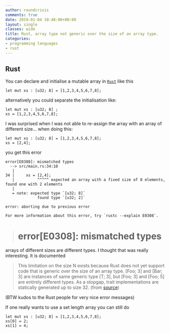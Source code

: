 ```yaml
---
author: roundcrisis
comments: true
date: 2019-01-04 10:48:00+00:00
layout: single
classes: wide
title: Rust, array type not generic over the size of an array type.
categories:
- programming languages
- rust
---
```


## Rust

You can declare and initialise a mutable array in [`Rust`](https://www.rust-lang.org/) like this

```
let mut xs : [u32; 8] = [1,2,3,4,5,6,7,8];
```

alternatively you could separate the  initialisation like:

```
let mut xs : [u32; 8] ;
xs = [1,2,3,4,5,6,7,8];
```

I was surprised when I was not able to re-assign the array with an array of different size... when doing this:

```
let mut xs : [u32; 8] = [1,2,3,4,5,6,7,8];
xs = [2,4];

```
you get this error
```
error[E0308]: mismatched types                                               
  --> src/main.rs:34:10                                                      
   |                                                                         
34 |     xs = [2,4];                                                         
   |          ^^^^^ expected an array with a fixed size of 8 elements, found one with 2 elements
   |                                                                         
   = note: expected type `[u32; 8]`                                          
              found type `[u32; 2]`                                          
                                                                             
error: aborting due to previous error                                        
                                                                             
For more information about this error, try `rustc --explain E0308`. 
```

># error[E0308]: mismatched types

arrays of different sizes are different types. I thought that was really interesting. It is documented

>This limitation on the size N exists because Rust does not yet support code that is generic over the size of an array type. [Foo; 3] and [Bar; 3] are instances of same generic type [T; 3], but [Foo; 3] and [Foo; 5] are entirely different types. As a stopgap, trait implementations are statically generated up to size 32. (from [source](https://doc.rust-lang.org/std/primitive.array.html))



(BTW kudos to the Rust people for very nice error messages)

If one really wants to use a set length array you can still do

```
let mut xs : [u32; 8] = [1,2,3,4,5,6,7,8];
xs[0] = 2;
xs[1] = 4;
```

